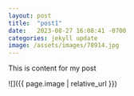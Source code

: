 ```yaml
---
layout: post
title:  "post1"
date:   2023-08-27 16:08:41 -0700
categories: jekyll update
image: /assets/images/78914.jpg
---
```


This is content for my post

![]({{ page.image | relative_url }})
